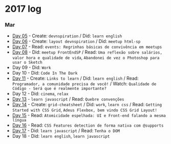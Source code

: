 # 2017 log

### Mar
- [Day 05](https://github.com/kvnol/dailylog/blob/master/2017/log/05-03-2017.md) - Create: `devnspiration` / Did: `learn english`
- [Day 06](https://github.com/kvnol/dailylog/blob/master/2017/log/06-03-2017.md) - Create: `layout devnspiration` / Did: `meetup html-sp`
- [Day 07](https://github.com/kvnol/dailylog/blob/master/2017/log/07-03-2017.md) - Read: `events: Regrinhas básicas de convivência em meetups`
- [Day 08](https://github.com/kvnol/dailylog/blob/master/2017/log/08-03-2017.md) - Did: `meetup FrontEndSP` / Read: `Uma reflexão sobre salários, valor hora e qualidade de vida`, `Abandonei de vez o Photoshop para usar o Sketch`
- Day 09 - Did: `Work`
- Day 10 - Did: `Code In The Dark`
- [Day 11](https://github.com/kvnol/dailylog/blob/master/2017/log/11-03-2017.md) - Create: `Links to learn` / Did: `learn english` / Read: `Programador, a comunidade precisa de você!` / Watch: `Qualidade de Código - Será que é realmente importante?`
- Day 12 - Did: `cinema`, `relax`
- [Day 13](https://github.com/kvnol/dailylog/blob/master/2017/log/13-03-2017.md) - `learn javascript` / Read: `Quebre convenções`
- [Day 14](https://github.com/kvnol/dailylog/blob/master/2017/log/14-03-2017.md) - Create: `grid-cheatsheet` / Did: `work`, `learn css` / Read: `Getting Started with CSS Grid`, `Adeus Flexbox, bem vindo CSS Grid Layout!`
- [Day 15](https://github.com/kvnol/dailylog/blob/master/2017/log/14-03-2017.md) - Read: `Atomicidade espelhada: UI e Front-end falando a mesma língua`
- [Day 16](https://github.com/kvnol/dailylog/blob/master/2017/log/14-03-2017.md) - Read: `CSS Features detection de forma nativa com @supports`
- [Day 17](https://github.com/kvnol/dailylog/blob/master/2017/log/14-03-2017.md) - Did: `learn javascript` / Read: `Tenha o DOM`
- Day 18 - Did: `learn english`, `learn javascript`
